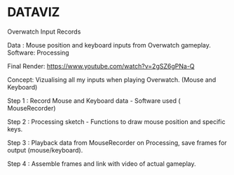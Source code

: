 # DATAVIZ

Overwatch Input Records

Data : Mouse position and keyboard inputs from Overwatch gameplay.
Software: Processing

Final Render: https://www.youtube.com/watch?v=2gSZ6gPNa-Q


Concept: Vizualising all my inputs when playing Overwatch. (Mouse and Keyboard)

Step 1 : Record Mouse and Keyboard data
	- Software used ( MouseRecorder)

Step 2 : Processing sketch
	- Functions to draw mouse position and specific keys.

Step 3 : Playback data from MouseRecorder on Processing, save frames for output (mouse/keyboard).

Step 4 : Assemble frames and link with video of actual gameplay.